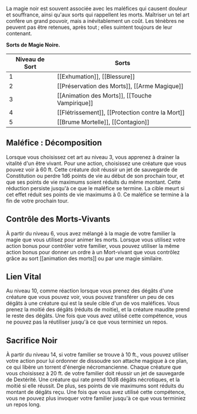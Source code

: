 La magie noir est souvent associée avec les maléfices qui causent douleur et souffrance, ainsi qu'aux sorts qui rappellent les morts. Maîtriser un tel art confère un grand pouvoir, mais a inévitablement un coût. Les ténèbres ne peuvent pas être retenues, après tout ; elles suintent toujours de leur contenant.

**Sorts de Magie Noire.**

| Niveau de Sort | Sorts                                            |
| -------------- | ------------------------------------------------ |
| 1              | [[Exhumation]], [[Blessure]]                     |
| 2              | [[Préservation des Morts]], [[Arme Magique]]     |
| 3              | [[Animation des Morts]], [[Touche Vampirique]]   |
| 4              | [[Flétrissement]], [[Protection contre la Mort]] |
| 5              | [[Brume Mortelle]], [[Contagion]]                |

## Maléfice : Décomposition

Lorsque vous choisissez cet art au niveau 3, vous apprenez à drainer la vitalité d'un être vivant. Pour une action, choisissez une créature que vous pouvez voir à 60 ft. Cette créature doit réussir un jet de sauvegarde de Constitution ou perdre 1d6 points de vie au début de son prochain tour, et que ses points de vie maximums soient réduits du même montant. Cette réduction persiste jusqu'à ce que le maléfice se termine. La cible meurt si cet effet réduit ses points de vie maximums à 0. Ce maléfice se termine à la fin de votre prochain tour.

## Contrôle des Morts-Vivants

À partir du niveau 6, vous avez mélangé à la magie de votre familier la magie que vous utilisez pour animer les morts. Lorsque vous utilisez votre action bonus pour contrôler votre familier, vous pouvez utiliser la même action bonus pour donner un ordre à un Mort-vivant que vous contrôlez grâce au sort [[animation des morts]] ou par une magie similaire.

## Lien Vital

Au niveau 10, comme réaction lorsque vous prenez des dégâts d'une créature que vous pouvez voir, vous pouvez transférer un peu de ces dégâts à une créature qui est la seule cible d'un de vos maléfices. Vous prenez la moitié des dégâts (réduits de moitie), et la créature maudite prend le reste des dégâts. Une fois que vous avez utilisé cette compétence, vous ne pouvez pas la réutiliser jusqu'à ce que vous terminiez un repos.

## Sacrifice Noir

À partir du niveau 14, si votre familier se trouve à 10 ft., vous pouvez utiliser votre action pour lui ordonner de dissoudre son attache magique à ce plan, ce qui libère un torrent d'énergie nécromancienne. Chaque créature que vous choisissez à 20 ft. de votre familier doit réussir un jet de sauvegarde de Dextérité. Une créature qui rate prend 10d8 dégâts nécrotiques, et la moitié si elle réussit. De plus, ses points de vie maximums sont réduits du montant de dégâts reçu. Une fois que vous avez utilisé cette compétence, vous ne pouvez plus invoquer votre familier jusqu'à ce que vous terminiez un repos long.
